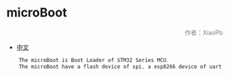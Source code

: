 # microBoot
<p align="right"><font color=gray>作者：XiaoPb</font></p>

- [中文](README_zh.md)

``` c
	The microBoot is Boot Loader of STM32 Series MCU.
	The microBoot have a flash device of spi, a esp8266 device of uart, a cmd device of uart and a download device of usb.
```

